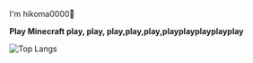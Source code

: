 I'm hikoma0000🐤

**Play Minecraft play, play, play,play,play,playplayplayplayplay**

![Top Langs](https://github-readme-stats.vercel.app/api/top-langs/?username=hikoma0000&layout=compact)
